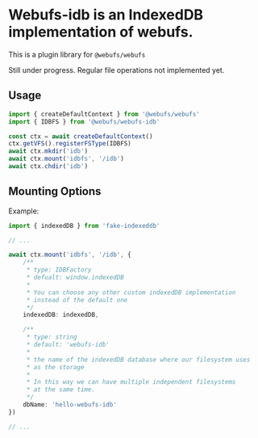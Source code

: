 # Webufs-idb is an IndexedDB implementation of webufs.

This is a plugin library for `@webufs/webufs`

Still under progress. Regular file operations not implemented yet.

## Usage

```ts
import { createDefaultContext } from '@webufs/webufs'
import { IDBFS } from '@webufs/webufs-idb'

const ctx = await createDefaultContext()
ctx.getVFS().registerFSType(IDBFS)
await ctx.mkdir('idb')
await ctx.mount('idbfs', '/idb')
await ctx.chdir('idb')
```

## Mounting Options

Example:
```ts
import { indexedDB } from 'fake-indexeddb'

// ...

await ctx.mount('idbfs', '/idb', {
	/**
	 * type: IDBFactory
	 * defualt: window.indexedDB
	 * 
	 * You can choose any other custom indexedDB implementation
	 * instead of the default one
	 */
	indexedDB: indexedDB,

	/**
	 * type: string
	 * default: 'webufs-idb'
	 * 
	 * the name of the indexedDB database where our filesystem uses
	 * as the storage
	 * 
	 * In this way we can have multiple independent filesystems 
	 * at the same time.
	 */
	dbName: 'hello-webufs-idb'
})

// ...

```
